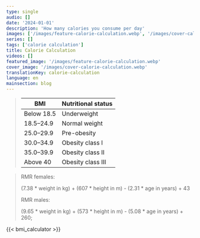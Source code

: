 ```yaml
---
type: single
audio: []
date: '2024-01-01'
description: 'How many calories you consume per day'
images: ['/images/feature-calorie-calculation.webp', '/images/cover-calorie-calculation.webp']
series: []
tags: ['calorie calculation']
title: Calorie Calculation
videos: []
featured_image: '/images/feature-calorie-calculation.webp'
cover_image: '/images/cover-calorie-calculation.webp'
translationKey: calorie-calculation
language: en
mainsection: blog
---
```

> | BMI        | Nutritional status |
> | ---------- | ------------------ |
> | Below 18.5 | Underweight        |
> | 18.5–24.9  | Normal weight      |
> | 25.0–29.9  | Pre-obesity        |
> | 30.0–34.9  | Obesity class I    |
> | 35.0–39.9  | Obesity class II   |
> | Above 40   | Obesity class III  |

>
>RMR females:
>   
>   (7.38 * weight in kg) + (607 * height in m) - (2.31 * age in years) + 43
> 
>RMR males:
>
>   (9.65 * weight in kg) + (573 * height in m) - (5.08 * age in years) + 260;
>   

{{< bmi_calculator >}}


